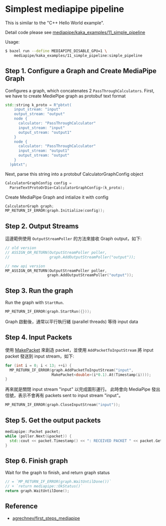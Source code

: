 # Simplest mediapipe pipeline

This is similar to the "C++ Hello World example".

Detail code please see [mediapipe/kaka_examples/11_simple_pipeline](https://github.com/kaka-lin/mediapipe/tree/kaka/mediapipe/kaka_examples/11_simple_pipeline)

Usage:

```bash
$ bazel run --define MEDIAPIPE_DISABLE_GPU=1 \
    mediapipe/kaka_examples/11_simple_pipeline:simple_pipeline
```

## Step 1. Configure a Graph and Create MediaPipe Graph

Configures a graph, which concatenates 2 `PassThroughCalculators`. First, we have to create MediePipe graph as protobuf text format

```cpp
std::string k_proto = R"pbtxt(
    input_stream: "input"
    output_stream: "output"
    node {
      calculator: "PassThroughCalculator"
      input_stream: "input"
      output_stream: "output1"
    }
    node {
      calculator: "PassThroughCalculator"
      input_stream: "output1"
      output_stream: "output"
    }
  )pbtxt";
```

Next, parse this string into a protobuf CalculatorGraphConfig object

```cpp
CalculatorGraphConfig config =
  ParseTextProtoOrDie<CalculatorGraphConfig>(k_proto);
```

Create MediaPipe Graph and intialize it with config

```cpp
CalculatorGraph graph;
MP_RETURN_IF_ERROR(graph.Initialize(config));
```

## Step 2. Output Streams

這邊範例使用 `OutputStreamPoller` 的方法來接收 Graph output，如下:

```cpp
// old version
// ASSIGN_OR_RETURN(OutputStreamPoller poller,
//                  graph.AddOutputStreamPoller("output"));

// new api version
MP_ASSIGN_OR_RETURN(OutputStreamPoller poller,
                   graph.AddOutputStreamPoller("output"));
```

## Step 3. Run the graph

Run the graph with `StartRun`.

```cpp
MP_RETURN_IF_ERROR(graph.StartRun({}));
```

Graph 啟動後，通常以平行執行緒 (parallel threads) 等待 input data

## Step 4. Input Packets

使用 [MakePacket](https://github.com/google/mediapipe/blob/master/mediapipe/framework/packet.h) 來創造 packet，並使用 `AddPacketToInputStream` 將 input packet 發送到 input stream，如下:

```cpp
for (int i = 0; i < 13; ++i) {
  MP_RETURN_IF_ERROR(graph.AddPacketToInputStream("input",
                     MakePacket<double>(i*0.1).At(Timestamp(i))));
}
```

再來就是關閉 input stream "input" 以完成圖形運行。 此時會向 MediaPipe 發出信號，表示不會再有 packets sent to input stream "input"。

```cpp
MP_RETURN_IF_ERROR(graph.CloseInputStream("input"));
```

## Step 5. Get the output packets

```cpp
mediapipe::Packet packet;
while (poller.Next(&packet)) {
  std::cout << packet.Timestamp() << ": RECEIVED PACKET " << packet.Get<double>() << std::endl;
}
```

## Step 6. Finish graph

Wait for the graph to finish, and return graph status

```cpp
// = `MP_RETURN_IF_ERROR(graph.WaitUntilDone())`
// + `return mediapipe::OkStatus()`
return graph.WaitUntilDone();
```

## Reference

- [agrechnev/first_steps_mediapipe](https://github.com/agrechnev/first_steps_mediapipe/tree/master/first_steps)

